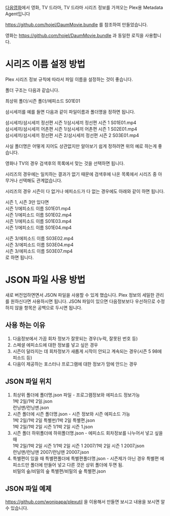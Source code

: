 [다음영화](http://movie.daum.net)에서 영화, TV 드라마, TV 드라마 시리즈 정보를 가져오는 Plex용 Metadata Agent입니다


https://github.com/hojel/DaumMovie.bundle 를 참조하여 만들었습니다.

영화는 https://github.com/hojel/DaumMovie.bundle 과 동일한 로직을 사용합니다.

# 시리즈 이름 설정 방법

Plex 시리즈 정보 규칙에 따라서 파일 이름을 설정하는 것이 좋습니다.

폴더 구조는 다음과 같습니다.

최상위 폴더/시즌 폴더/에피소드 S01E01

삼시세끼를 예를 들면 다음과 같이 파일이름과 폴더명을 정하면 됩니다.

삼시세끼/삼시세끼 정선편 시즌 1/삼시세끼 정선편 시즌 1 S01E01.mp4  
삼시세끼/삼시세끼 어촌편 시즌 1/삼시세끼 어촌편 시즌 1 S02E01.mp4  
삼시세끼/삼시세끼 정선편 시즌 2/삼시세끼 정선편 시즌 2 S03E01.mp4  

사실 폴더명은 어떻게 지어도 상관없지만 알아보기 쉽게 정하려면 위의 예로 하는게 좋습니다.

영화나 TV의 경우 검색후의 목록에서 맞는 것을 선택하면 됩니다.

시리즈의 경우에는 일치하는 결과가 없기 때문에 검색후에 나온 목록에서 시리즈 중 아무거나 선택해도 관계없습니다.

시리즈의 경우 시즌이 다 없거나 에피소드가 다 없는 경우에도 아래와 같이 하면 됩니다.

시즌 1, 시즌 3만 있다면  
시즌 1/에피소드 이름 S01E01.mp4  
시즌 1/에피소드 이름 S01E02.mp4  
시즌 1/에피소드 이름 S01E03.mp4  
시즌 1/에피소드 이름 S01E04.mp4  

시즌 3/에피소드 이름 S03E02.mp4  
시즌 3/에피소드 이름 S03E04.mp4  
시즌 3/에피소드 이름 S03E07.mp4  
로 하면 됩니다.


# JSON 파일 사용 방법  

새로 버전업하면면서 JSON 파일을 사용할 수 있게 했습니다.
Plex 정보의 세밀한 관리를 원하신다면 사용하시면 됩니다.
JSON 파일이 있으면 다음정보보다 우선하므로 수정하지 않을 항목은 공백으로 두시면 됩니다.

## 사용 하는 이유
1. 다음정보에서 가끔 회차 정보가 잘못되는 경우(누락, 잘못된 번호 등)
2. 스페셜 에피소드에 대한 정보를 넣고 싶은 경우
3. 시즌이 달라지는 데 회차정보가 새롭게 시작이 안되고 계속되는 경우(시즌 5 98에피소드 등)
4. 다음이 제공하는 포스터나 프로그램에 대한 정보가 맘에 안드는 경우

## JSON 파일 위치
1. 최상위 폴더에 폴더명.json 파일 - 프로그램정보와 에피소드 정보가능  
1박 2일/1박 2일.json  
런닝맨/런닝맨.json  
2. 시즌 폴더에 시즌 폴더명.json - 시즌 정보와 시즌 에피소드 가능  
1박 2일/1박 2일 특별펀/1박 2일 특별편.json  
1박 2일/1박 2일 시즌 1/1박 2일 시즌 1.json  
3. 시즌 폴더 하위폴더에 하위폴더명.json - 에피소드 회차정보를 나누어서 넣고 싶을 때  
1박 2일/1박 2일 시즌 1/1박 2일 시즌 1 2007/1박 2일 시즌 1 2007.json  
런닝맨/런닝맨 2007/런닝맨 20007.json  
4. 특별편이 있을 때 특별편폴더에 특별편폴더명.json - 시즌제가 아닌 경우 특별편 에피소드만 폴더에 만들어 넣고 다른 것은 상위 폴더에 두면 됨.  
비밀의 숲/비밀의 숲 특별편/비밀의 숲 특별편.json  

## JSON 파일 예제
https://github.com/wonipapa/plexutil 을 이용해서 만들면 보시고 내용을 보시면 알 수 있습니다.

